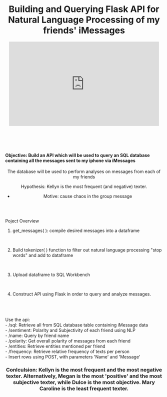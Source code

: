 

<h1  align="center">Building and Querying Flask API for Natural Language Processing of my friends' iMessages</h1>


<div align="center">
<iframe src="https://giphy.com/embed/RiEI5H02TJREuDON0f" width="480" height="270" frameBorder="0" class="giphy-embed" allowFullScreen></iframe><p><aa></p>
<div> 

<br>
<br>
<br>


<h4 

<div align="left"> 
Objective: Build an API which will be used to query an SQL database containing all the messages sent to my iphone via iMessages 
</h4>


The database will be used to perform analyses on messages from each of my friends


Hypothesis: Kellyn is the most frequent (and negative) texter. 
<br>

- Motive: cause chaos in the group message 
  

<div> 

<br>
<br>

<div align="left"> 


Poject Overview
<br>

1. get_messages( ): compile desired messages into a dataframe

<br>

2. Build tokenizer( ) function to filter out natural language processing "stop words" and add to dataframe
<br>

3. Upload dataframe to SQL Workbench
<br>

4. Construct API using Flask in order to query and analyze messages. 

<br>
<br>
<br>
Use the api: 
<br>
- /sql: Retrieve all from SQL database table containing iMessage data
<br>
- /sentiment: Polarity and Subjectivity of each friend using NLP 
<br>
- /name: Query by friend name
<br>
- /polarity: Get overall polarity of messages from each friend 
<br>
- /entities: Retrieve entities mentioned per friend
<br>
- /frequency: Retrieve relative frequency of texts per person 
<br>
- Insert rows using POST, with parameters 'Name' and 'Message' 

<br>
<h3  align="center">
Conlculsion: Kellyn is the most frequent and the most negative texter. Alternatively, Megan is the most 'positive' and the most subjective texter, while Dulce is the most objective. Mary Caroline is the least frequent texter. 